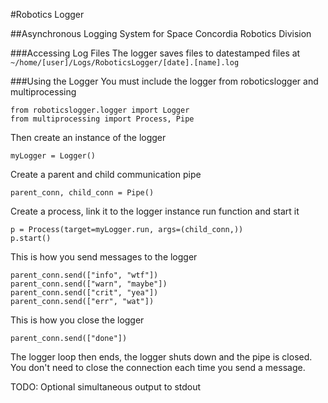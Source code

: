 #Robotics Logger

##Asynchronous Logging System for Space Concordia Robotics Division

###Accessing Log Files
The logger saves files to datestamped files at `~/home/[user]/Logs/RoboticsLogger/[date].[name].log`

###Using the Logger
You must include the  logger from roboticslogger and multiprocessing
```
from roboticslogger.logger import Logger
from multiprocessing import Process, Pipe
```
Then create an instance of the logger
```
myLogger = Logger()
```

Create a parent and child communication pipe
```
parent_conn, child_conn = Pipe()
```

Create a process, link it to the logger instance run function and start it
```
p = Process(target=myLogger.run, args=(child_conn,))
p.start()
```

This is how you send messages to the logger
```
parent_conn.send(["info", "wtf"])
parent_conn.send(["warn", "maybe"])
parent_conn.send(["crit", "yea"])
parent_conn.send(["err", "wat"])
```

This is how you close the logger
```
parent_conn.send(["done"])
```

The logger loop then ends, the logger shuts down and the pipe is closed. You don't need to close the connection each time you send a message.

TODO: Optional simultaneous output to stdout
